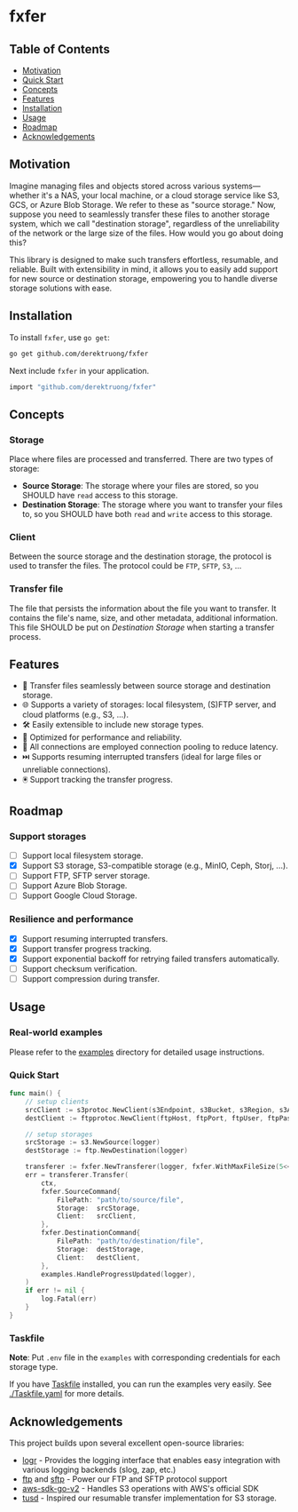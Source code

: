 # fxfer

## Table of Contents

- [Motivation](#motivation)
- [Quick Start](#quick-start)
- [Concepts](#concepts)
- [Features](#features)
- [Installation](#installation)
- [Usage](#usage)
- [Roadmap](#roadmap)
- [Acknowledgements](#acknowledgements)

## Motivation

Imagine managing files and objects stored across various systems—whether it's a NAS, your local machine, or a cloud
storage service like S3, GCS, or Azure Blob Storage. We refer to these as "source storage." Now, suppose you need to
seamlessly transfer these files to another storage system, which we call "destination storage", regardless of the
unreliability of the network or the large size of the files. How would you go about doing this?

This library is designed to make such transfers effortless, resumable, and reliable. Built with extensibility in
mind, it allows you to easily add support for new source or destination storage, empowering you to handle diverse
storage solutions with ease.

## Installation

To install `fxfer`, use `go get`:

```bash
go get github.com/derektruong/fxfer
```

Next include `fxfer` in your application.

```bash
import "github.com/derektruong/fxfer"
```

## Concepts

### Storage

Place where files are processed and transferred. There are two types of storage:

- **Source Storage**: The storage where your files are stored, so you SHOULD have `read` access to this storage.
- **Destination Storage**: The storage where you want to transfer your files to, so you SHOULD have both `read` and
    `write` access to this storage.

### Client

Between the source storage and the destination storage, the protocol is used to transfer the files. The protocol
could be `FTP`, `SFTP`, `S3`, ...

### Transfer file

The file that persists the information about the file you want to transfer. It contains the file's name, size, and other
metadata, additional information. This file SHOULD be put on _Destination Storage_ when starting a transfer process.

## Features

- 📂 Transfer files seamlessly between source storage and destination storage.
- 🌐 Supports a variety of storages: local filesystem, (S)FTP server, and cloud platforms (e.g., S3, ...).
- 🛠️ Easily extensible to include new storage types.
- 🚀 Optimized for performance and reliability.
- 📶 All connections are employed connection pooling to reduce latency.
- ⏭️ Supports resuming interrupted transfers (ideal for large files or unreliable connections).
- 🖲️ Support tracking the transfer progress.

## Roadmap

### Support storages

- [ ] Support local filesystem storage.
- [x] Support S3 storage, S3-compatible storage (e.g., MinIO, Ceph, Storj, ...).
- [ ] Support FTP, SFTP server storage.
- [ ] Support Azure Blob Storage.
- [ ] Support Google Cloud Storage.

### Resilience and performance

- [x] Support resuming interrupted transfers.
- [x] Support transfer progress tracking.
- [x] Support exponential backoff for retrying failed transfers automatically.
- [ ] Support checksum verification.
- [ ] Support compression during transfer.

## Usage

### Real-world examples

Please refer to the [examples](./examples) directory for detailed usage instructions.

### Quick Start

```go
func main() {
	// setup clients
	srcClient := s3protoc.NewClient(s3Endpoint, s3Bucket, s3Region, s3AccessKey, s3SecretKey)
	destClient := ftpprotoc.NewClient(ftpHost, ftpPort, ftpUser, ftpPassword)

	// setup storages
	srcStorage := s3.NewSource(logger)
	destStorage := ftp.NewDestination(logger)

	transferer := fxfer.NewTransferer(logger, fxfer.WithMaxFileSize(5<<40)) // 5TB
	err = transferer.Transfer(
		ctx,
		fxfer.SourceCommand{
			FilePath: "path/to/source/file",
			Storage:  srcStorage,
			Client:   srcClient,
		},
		fxfer.DestinationCommand{
			FilePath: "path/to/destination/file",
			Storage:  destStorage,
			Client:   destClient,
		},
		examples.HandleProgressUpdated(logger),
	)
	if err != nil {
		log.Fatal(err)
	}
}
```

### Taskfile

**Note**: Put `.env` file in the `examples` with corresponding credentials for each
storage type.

If you have [Taskfile](https://taskfile.dev) installed, you can run the examples very easily.
See [./Taskfile.yaml](./Taskfile.yaml) for more details.

## Acknowledgements

This project builds upon several excellent open-source libraries:

- [logr](https://github.com/go-logr/logr) - Provides the logging interface that enables easy integration with various logging backends (slog, zap, etc.)
- [ftp](https://github.com/jlaffaye/ftp) and [sftp](github.com/pkg/sftp) - Power our FTP and SFTP protocol support
- [aws-sdk-go-v2](github.com/aws/aws-sdk-go-v2) - Handles S3 operations with AWS's official SDK
- [tusd](github.com/tus/tusd) - Inspired our resumable transfer implementation for S3 storage.
